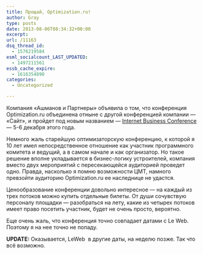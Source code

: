 ```yaml
---
title: Прощай, Optimization.ru!
author: Gray
type: posts
date: 2013-08-06T08:34:32+00:00
excerpt:
url: /11163
dsq_thread_id:
  - 1576219584
esml_socialcount_LAST_UPDATED:
  - 1497211561
essb_cache_expire:
  - 1616354890
categories:
  - Uncategorized

---
```








Компания &#171;Ашманов и Партнеры&#187; объявила о том, что конференция Optimization.ru объединена отныне с другой конференцией компании — &#171;Сайт&#187;, и пройдет под новым названием — [Internet Business Conference][1] — 5-6 декабря этого года.

Немного жаль старейшую оптимизаторскую конференцию, к которой я 10 лет имел непосредственное отношение как участник программного комитета и ведущий, а в самом начале и как организатор. Но такое решение вполне укладывается в бизнес-логику устроителей, компания вместо двух мероприятий с пересекающейся аудиторией проведет одно. Правда, насколько я помню возможности ЦМТ, намного превзойти аудиторию Optimization.ru ее наследнице не удастся.

Ценообразование конференции довольно интересное — на каждый из трех потоков можно купить отдельные билеты. От души сочувствую персоналу площадки — разобраться на лету, какие из четырех потоков имеет право посетить участник, будет не очень просто, вероятно.

Еще очень жаль, что конференция точно совпадает датами с Le Web. Поэтому я на нее точно не попаду.

**UPDATE:** Оказывается, LeWeb  в другие даты, на неделю позже. Так что всё возможно.

 [1]: http://ibcrussia.com/